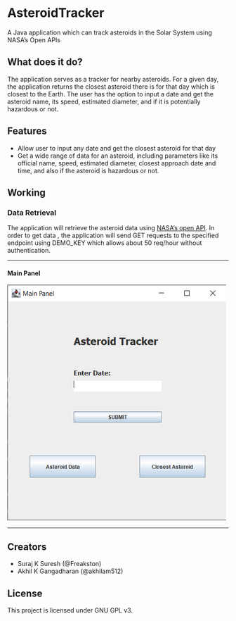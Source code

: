 # AsteroidTracker

A Java application which can track asteroids in the Solar System using NASA’s Open APIs

## What does it do?

The application serves as a tracker for nearby asteroids. For a given day, the application returns the closest asteroid there is for that day which is closest to the Earth. The user has the option to input a date and get the asteroid name, its speed, estimated diameter, and if it is potentially hazardous or not.

## Features

- Allow user to input any date and get the closest asteroid for that day
- Get a wide range of data for an asteroid, including parameters like its official name, speed, estimated diameter, closest approach date and time, and also if the asteroid is hazardous or not.

## Working

### Data Retrieval 

The application will retrieve the asteroid data using [NASA’s open API](https://api.nasa.gov/api.html#authentication).  In order to get data , the application will send GET requests to the specified endpoint using DEMO_KEY which allows about 50 req/hour without authentication.

------
#### Main Panel 
<img src="/Panel1.png">

------

## Creators

- Suraj K Suresh (@Freakston)
- Akhil K Gangadharan (@akhilam512)

## License

This project is licensed under GNU GPL v3.

